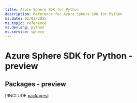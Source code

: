 ```yaml
---
title: Azure Sphere SDK for Python
description: Reference for Azure Sphere SDK for Python
ms.date: 02/03/2025
ms.topic: reference
ms.devlang: python
ms.service: sphere
---
```

# Azure Sphere SDK for Python - preview
## Packages - preview
[!INCLUDE [packages](sphere-index.md)]